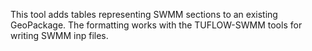 This tool adds tables representing SWMM sections to an existing GeoPackage. The formatting works with the TUFLOW-SWMM tools for writing SWMM inp files.
